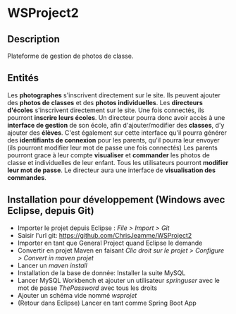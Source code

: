 # WSProject2

## Description

Plateforme de gestion de photos de classe.

## Entités

Les **photographes** s'inscrivent directement sur le site.
Ils peuvent ajouter des **photos de classes** et des **photos individuelles**.
Les **directeurs d'écoles** s'inscrivent directement sur le site.
Une fois connectés, ils pourront **inscrire leurs écoles**.
Un directeur pourra donc avoir accès à une **interface de gestion** de son école, afin d'ajouter/modifier des **classes**, d'y ajouter des **élèves**.
C'est également sur cette interface qu'il pourra générer des **identifiants de connexion** pour les parents, qu'il pourra leur envoyer (ils pourront modifier leur mot de passe une fois connectés)
Les parents pourront grace à leur compte **visualiser** et **commander** les photos de classe et individuelles de leur enfant.
Tous les utilisateurs pourront **modifier leur mot de passe**.
Le directeur aura une interface de **visualisation des commandes**.

## Installation pour développement (Windows avec Eclipse, depuis Git)
- Importer le projet depuis Eclipse :  *File > Import > Git*
- Saisir l'url git: https://github.com/ChrisJeamme/WSProject2
- Importer en tant que General Project quand Eclipse le demande
- Convertir en projet Maven en faisant *Clic droit sur le projet > Configure > Convert in maven projet*
- Lancer un *maven install*
- Installation de la base de donnée: Installer la suite MySQL
- Lancer MySQL Workbench et ajouter un utilisateur *springuser* avec le mot de passe *ThePassword* avec tous les droits
- Ajouter un schéma vide nommé *wsprojet*
- (Retour dans Eclipse) Lancer en tant comme Spring Boot App
